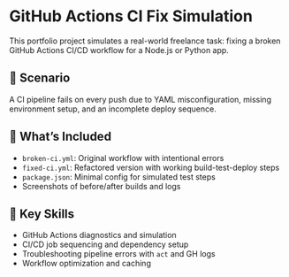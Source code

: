# GitHub Actions CI Fix Simulation

This portfolio project simulates a real-world freelance task: fixing a broken GitHub Actions CI/CD workflow for a Node.js or Python app.

## 📌 Scenario
A CI pipeline fails on every push due to YAML misconfiguration, missing environment setup, and an incomplete deploy sequence.

## 🔧 What’s Included
- `broken-ci.yml`: Original workflow with intentional errors
- `fixed-ci.yml`: Refactored version with working build-test-deploy steps
- `package.json`: Minimal config for simulated test steps
- Screenshots of before/after builds and logs

## 🧠 Key Skills
- GitHub Actions diagnostics and simulation
- CI/CD job sequencing and dependency setup
- Troubleshooting pipeline errors with `act` and GH logs
- Workflow optimization and caching
